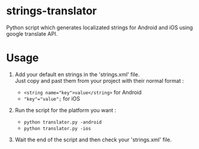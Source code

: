 # strings-translator
Python script which generates localizated strings for Android and iOS using google translate API.

# Usage

1) Add your default en strings in the 'strings.xml' file.<br />
Just copy and past them from your project with their normal format : 
    - ```<string name="key">value</string>``` for Android
    - ```"key"="value";``` for iOS

2) Run the script for the platform you want : 
    - ```python translator.py -android```
    - ```python translator.py -ios```

3) Wait the end of the script and then check your 'strings.xml' file.
